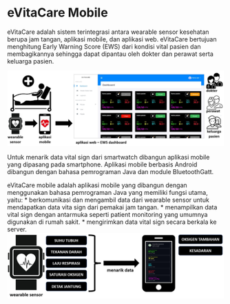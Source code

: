 # eVitaCare Mobile
<p>
eVitaCare adalah sistem terintegrasi antara wearable sensor kesehatan berupa jam tangan, aplikasi mobile, dan aplikasi web. eVitaCare bertujuan menghitung Early Warning Score (EWS) dari kondisi vital pasien dan membagikannya sehingga dapat dipantau oleh dokter dan perawat serta keluarga pasien.
</p>
<img src="https://github.com/rezafaisal/eVitaCareMobile/blob/main/images/evitacare-01.JPG" width="800">
<p>
Untuk menarik data vital sign dari smartwatch dibangun aplikasi mobile yang dipasang pada smartphone. Aplikasi mobile berbasis Android dibangun dengan bahasa pemrograman Java dan module BluetoothGatt. 
</p>
eVitaCare mobile adalah aplikasi mobile yang dibangun dengan menggunakan bahasa pemrograman Java yang memiliki fungsi utama, yaitu:
* berkomunikasi dan mengambil data dari wearable sensor untuk mendapatkan data vita sign dari pemakai jam tangan. 
* menampilkan data vital sign dengan antarmuka seperti patient monitoring yang umumnya digunakan di rumah sakit. 
* mengirimkan data vital sign secara berkala ke server.

<br>
<img src="https://github.com/rezafaisal/eVitaCareMobile/blob/main/images/gbr01.JPG" width="800">
